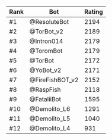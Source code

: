 Rank|Bot|Rating
---|---|---
#1|@ResoluteBot|2194
#2|@TorBot_v2|2189
#3|@Intron014|2179
#4|@ToromBot|2179
#5|@TorBot|2172
#6|@YoBot_v2|2171
#7|@FireFishBOT_v2|2152
#8|@RaspFish|2118
#9|@FataliiBot|1595
#10|@Demolito_L6|1291
#11|@Demolito_L5|1040
#12|@Demolito_L4|931

